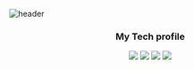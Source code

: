 ![header](https://capsule-render.vercel.app/api?type=waving&color=auto&text=HwangJaeYeon&animation=fadeIn&fontColor=73788A&fontSize=60&height=190)

<div>
  <div>
    <h3 align="center"> My Tech profile </h3>
  </div>

  <div>
    <p align="center">
      <img src="https://img.shields.io/badge/React-61DAFB.svg?style=for-the-badge&logo=React&logoColor=white">
      <img src="https://img.shields.io/badge/Next.js-000000.svg?style=for-the-badge&logo=Next.js&logoColor=white">
      <img src="https://img.shields.io/badge/Vue.js-4FC08D?style=flat-square&logo=Vue.js&logoColor=white">
      <img src="https://img.shields.io/badge/TypeScript-3178C6?style=flat-square&logo=TypeScrip&logoColor=white">
    </p>
  </div>
</div>
